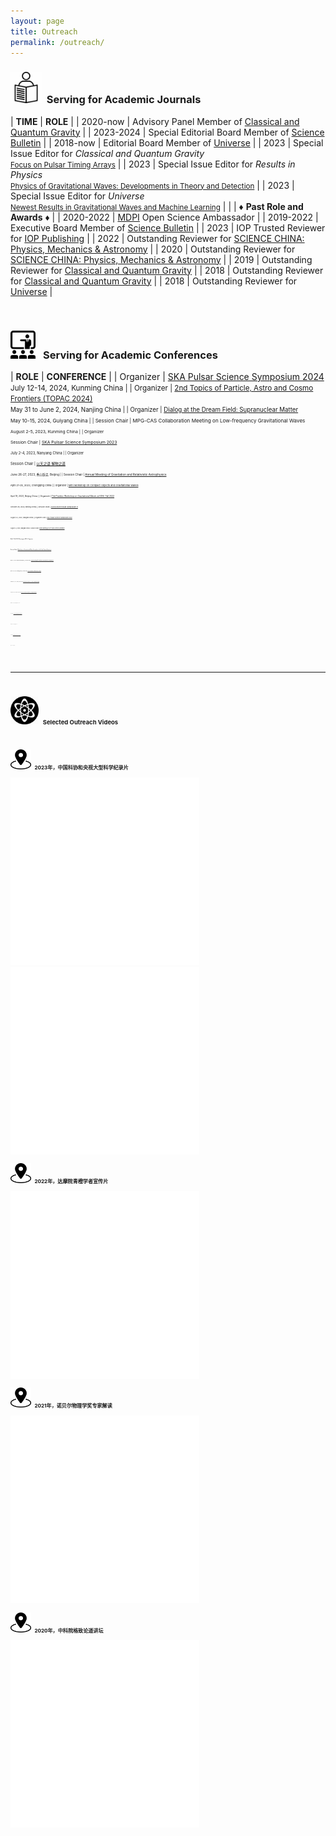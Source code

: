 ```yaml
---
layout: page
title: Outreach
permalink: /outreach/
---
```


<style>
table {
  font-family: arial, sans-serif;
  border-collapse: collapse;
  width: 100%;
}

td, th {
  border: 1px solid #dddddd;
  text-align: left;
  padding: 8px;
}

tr:nth-child(odd) {
  background-color: #dddddd;
}
</style>


### <img src="../whatsmore/journal.jpeg" style="height:50px;"> &nbsp;<b>Serving for Academic Journals</b> 

| **TIME** | **ROLE** |
| 2020-now |  Advisory Panel Member of [Classical and Quantum Gravity](https://iopscience.iop.org/journal/0264-9381/page/Advisory%20Panel) |
| 2023-2024 | Special Editorial Board Member  of [Science Bulletin](https://www.journals.elsevier.com/science-bulletin) |
| 2018-now | Editorial Board Member of [Universe](https://www.mdpi.com/journal/universe/editors#editorialboard) |
| 2023 | Special Issue Editor for *Classical and Quantum Gravity*<br><small>[Focus on Pulsar Timing Arrays](https://iopscience.iop.org/collections/cqg-230802-310)</small> |
| 2023 | Special Issue Editor for *Results in Physics*<br><small>[Physics of Gravitational Waves: Developments in Theory and Detection](https://www.sciencedirect.com/journal/results-in-physics/about/call-for-papers#physics-of-gravitational-waves-developments-in-theory-and-detection)</small> |
| 2023 | Special Issue Editor for *Universe*<br><small>[Newest Results in Gravitational Waves and Machine Learning](https://www.mdpi.com/journal/universe/special_issues/48U1E55JLC)</small> |
| | &#9830; **Past Role and Awards** &#9830; |
| 2020-2022 | [MDPI](https://www.mdpi.com/) Open Science Ambassador |
| 2019-2022 | Executive Board Member of [Science Bulletin](https://www.journals.elsevier.com/science-bulletin) |
| 2023 | IOP Trusted Reviewer for [IOP Publishing](https://accreditations.ioppublishing.org/ae33d146-240a-4f3a-94d3-0c5c72e3b873#gs.5181xs) |
| 2022 | Outstanding Reviewer for [SCIENCE CHINA: Physics, Mechanics & Astronomy](https://mp.weixin.qq.com/s/l0tT488ZYP1WjEwD5GlK9w) |
| 2020 | Outstanding Reviewer for [SCIENCE CHINA: Physics, Mechanics & Astronomy](https://mp.weixin.qq.com/s/u_07f_JjryUV_19NtKQECA) |
| 2019 | Outstanding Reviewer for [Classical and Quantum Gravity](https://publishingsupport.iopscience.iop.org/questions/classical-quantum-gravity-2019-reviewer-awards/) |
| 2018 | Outstanding Reviewer for [Classical and Quantum Gravity](https://publishingsupport.iopscience.iop.org/questions/classical-and-quantum-gravity-2018-reviewer-awards/) | 
| 2018 | Outstanding Reviewer for [Universe](https://www.mdpi.com/journal/universe/awards/591/download) |

<br>
<p></p>

### <img src="../whatsmore/conference.jpeg" style="height:45px;"> &nbsp; <b>Serving for Academic Conferences</b>

| **ROLE** | **CONFERENCE** |
| Organizer | [SKA Pulsar Science Symposium 2024](https://psr.pku.edu.cn/conference/ska/ska2024/ska2024.html)<br><small>July 12-14, 2024, Kunming China |
| Organizer | [2nd Topics of Particle, Astro and Cosmo Frontiers (TOPAC 2024)](https://indico-tdli.sjtu.edu.cn/event/2116/)<br><small>May 31 to June 2, 2024, Nanjing China |
| Organizer | [Dialog at the Dream Field: Supranuclear Matter](https://psr.pku.edu.cn/conference/fps/ddf/index.html)<br><small>May 10-15, 2024, Guiyang China  |
| Session Chair | MPG-CAS Collaboration Meeting on Low-frequency Gravitational Waves<br><small>August 2-5, 2023, Kunming China |
| Organizer<br>Session Chair | [SKA Pulsar Science Symposium 2023](https://psr.pku.edu.cn/ska/ska2023/ska2023.html)<br><small>July 2-4, 2023, Nanyang China |
| Organizer<br>Session Chair | [以天之语 解物之道](https://psr.pku.edu.cn/tianyujiewu/index.html)<br><small>June 26-27, 2023, 香山饭店, Beijing |
| Session Chair | [Annual Meeting of Gravitation and Relativistic Astrophysics](http://cqutp.org/conferences/gr23/)<br><small>April 21-25, 2023, Chongqing China |
| Organizer | [Mini Workshop on Compact Objects and Gravitational Waves](https://kiaa.pku.edu.cn/info/1026/8907.htm)<br><small>April 19, 2023, Beijing China |
| Organizer | [The Postdoc Workshop on Gravitational Waves at KIAA: Fall 2022](https://kiaa.pku.edu.cn/info/1026/8621.htm)<br><small>October 29, 2022, Beijing China |
| Session Chair | [FAST/Future Pulsar Symposium 11](https://psr.pku.edu.cn/fps/FPS11/FPS11.html)<br><small>August 3-5, 2022, Xiangtan China |
| Organizer <small>(Chair)</small> | [SKA Pulsar Science Symposium 2022](https://psr.pku.edu.cn/ska/ska2022/ska2022.html)<br><small>August 1-3, 2022, Xiangtan China |
| Session Chair | [Ninth Meeting on CPT and Lorentz Symmetry](https://lorentz.sitehost.iu.edu/cpt22/)<br><small>May 17-26, 2022, Bloomington USA |
| Organizer<br>Session Chair | [Workshop on Gravitational Wave Astrophysics for Early Career Scientists](https://www.lorentzcenter.nl/workshop-on-gravitational-wave-astrophysics-for-early-career-scientists.html)<br><small>May 3-7, 2021, Leiden Netherlands |
| Session Chair | [Annual Meeting of Gravitation and Relativistic Astrophysics](http://gra2020.csp.escience.cn/)<br><small>April 23-28, 2021, Shenyang China |
| Session Chair | [The 1st Electronic Conference on Universe](https://sciforum.net/conference/ECU2021)<br><small>February 22-28, 2021, Online|
| Session Chair | [Event Horizon Telescope 2020 Virtual Collaboration Meeting](https://eventhorizontelescope.teamwork.com/#/notebooks/202519)<br><small>December 4-14, 2020, Online|
| Session Chair | [AAPPS-DACG Workshop on Astrophysics, Cosmology and Gravitation](http://www.apctp.org/plan.php/AAPPS-dacg-Workshop)<br><small>November 9-13, 2020, Pohang Korea|
| SOC & LOC<br>Session Chair | [The Future of Gravitational Wave Astrophysics](http://kiaa.pku.edu.cn/astroforum19/)<br><small>November 28-29, 2019, Beijing China |
| SOC<br>Session Chair | [Gravitational Wave Astrophysics Conference 2019](http://3rd-gw-astro.csp.escience.cn/dct/page/65559)<br><small>August 13-17, 2019, Kunming China |

<br>

---

<br>

### <img src="popular2.png" style="height:45px;"> &nbsp;  **Selected Outreach Videos** 

<p></p>
<br>

#### <img src="outreach.png" style="height:32px;"> &nbsp; 2023年，中国科协和央视大型科学纪录片

<iframe src="//player.bilibili.com/player.html?aid=493836027&bvid=BV1LN411M7kC&cid=1343521110&p=1&autoplay=0&high_quality=1&danmaku=0" allowfullscreen="allowfullscreen" width="60%" height="300" scrolling="no" border="0" frameborder="no" framespacing="0" allowfullscreen="true" sandbox="allow-top-navigation allow-same-origin allow-forms allow-scripts"> </iframe>

<iframe src="//player.bilibili.com/player.html?aid=236490142&bvid=BV1Ge411Z7GV&cid=1344991541&p=1&autoplay=0&high_quality=1&danmaku=0" allowfullscreen="allowfullscreen" width="60%" height="300" scrolling="no" border="0" frameborder="no" framespacing="0" allowfullscreen="true" sandbox="allow-top-navigation allow-same-origin allow-forms allow-scripts"> </iframe>

<br>

#### <img src="outreach.png" style="height:32px;"> &nbsp; 2022年，达摩院青橙学者宣传片

<iframe src="//player.bilibili.com/player.html?aid=347237775&bvid=BV1Rd4y1c71F&cid=878516437&page=1&autoplay=0&high_quality=1&danmaku=0" allowfullscreen="allowfullscreen" width="60%" height="300" scrolling="no" border="0" frameborder="no" framespacing="0" allowfullscreen="true" sandbox="allow-top-navigation allow-same-origin allow-forms allow-scripts"> </iframe>

<br>

#### <img src="outreach.png" style="height:32px;"> &nbsp; 2021年，诺贝尔物理学奖专家解读

<iframe src="//player.bilibili.com/player.html?aid=718465423&bvid=BV1HQ4y1X7SM&cid=420240787&page=1&autoplay=0&high_quality=1&danmaku=0" allowfullscreen="allowfullscreen" width="60%" height="300" scrolling="no" border="0" frameborder="no" framespacing="0" allowfullscreen="true" sandbox="allow-top-navigation allow-same-origin allow-forms allow-scripts"> </iframe>

<br>

#### <img src="outreach.png" style="height:32px;"> &nbsp; 2020年，中科院格致论道讲坛

<iframe src="//player.bilibili.com/player.html?aid=246058521&bvid=BV1yv411x7UM&cid=279329483&page=1&autoplay=0&high_quality=1&danmaku=0" allowfullscreen="allowfullscreen" width="60%" height="300" scrolling="no" border="0" frameborder="no" framespacing="0" allowfullscreen="true" sandbox="allow-top-navigation allow-same-origin allow-forms allow-scripts"> </iframe>

<br>